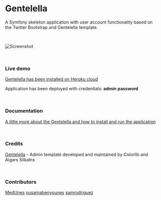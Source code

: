 # Gentelella

A Symfony skeleton application with user account functionality based on the Twitter Bootstrap and Gentelella template.

<br>

![Screenshot](https://github.com/krzysiekpiasecki/Gentelella/blob/master/web/assets/images/screenshot2.png)

<br>

### Live demo

[Gentelella has been installed on Heroku cloud](https://gentelella.herokuapp.com)

Application has been deployed with credentials: __admin__ __password__


<br>

### Documentation

[A little more about the Gentelella and how to install and run the application](https://github.com/krzysiekpiasecki/Gentelella/wiki)


<br>

### Credits

[Gentelella](https://github.com/puikinsh/gentelella) - Admin template developed and maintained by Colorlib and Aigars Silkalns

<br>

### Contributors

[MedUnes](https://github.com/MedUnes)
[ousamabenyounes](https://github.com/ousamabenyounes)
[samrodriguez](https://github.com/samrodriguez)



